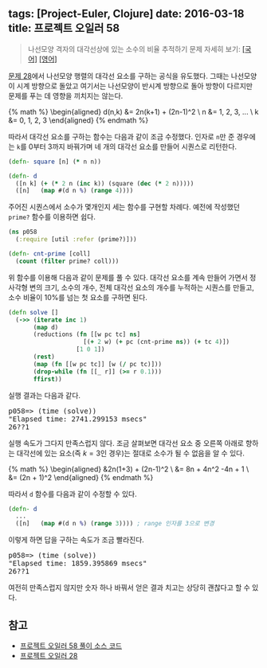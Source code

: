 tags: [Project-Euler, Clojure]
date: 2016-03-18
title: 프로젝트 오일러 58
---
> 나선모양 격자의 대각선상에 있는 소수의 비율 추적하기
> 문제 자세히 보기: [[국어]](http://euler.synap.co.kr/prob_detail.php?id=58) [[영어]](https://projecteuler.net/problem=58)

[문제 28](/2015/project-euler-028/)에서 나선모양 행렬의 대각선 요소를 구하는 공식을 유도했다. 그때는 나선모양이 시계 방향으로 돌았고 여기서는 나선모양이 반시계 방향으로 돌아 방향이 다르지만 문제를 푸는 데 영향을 끼치지는 않는다.
<!--more-->

{% math %}
\begin{aligned}
d(n,k) &= 2n(k+1) + (2n-1)^2 \\
n &= 1, 2, 3, ... \\
k &= 0, 1, 2, 3
\end{aligned}
{% endmath %}

따라서 대각선 요소를 구하는 함수는 다음과 같이 조금 수정했다. 인자로 `n`만 준 경우에는 `k`를 0부터 3까지 바꿔가며 네 개의 대각선 요소를 만들어 시퀀스로 리턴한다.

```clojure
(defn- square [n] (* n n))

(defn- d
  ([n k] (+ (* 2 n (inc k)) (square (dec (* 2 n)))))
  ([n]   (map #(d n %) (range 4))))
```

주어진 시퀀스에서 소수가 몇개인지 세는 함수를 구현할 차례다. 예전에 작성했던 `prime?` 함수를 이용하면 쉽다.

```clojure
(ns p058
  (:require [util :refer (prime?)]))

(defn- cnt-prime [coll]
  (count (filter prime? coll)))
```

위 함수를 이용해 다음과 같이 문제를 풀 수 있다. 대각선 요소를 계속 만들어 가면서 정사각형 변의 크기, 소수의 개수, 전체 대각선 요소의 개수를 누적하는 시퀀스를 만들고, 소수 비율이 10%를 넘는 첫 요소를 구하면 된다.

```clojure
(defn solve []
  (->> (iterate inc 1)
       (map d)
       (reductions (fn [[w pc tc] ns]
                     [(+ 2 w) (+ pc (cnt-prime ns)) (+ tc 4)])
                   [1 0 1])
       (rest)
       (map (fn [[w pc tc]] [w (/ pc tc)]))
       (drop-while (fn [[_ r]] (>= r 0.1)))
       ffirst))
```

실행 결과는 다음과 같다.

<pre class="console">
p058=> (time (solve))
"Elapsed time: 2741.299153 msecs"
26??1
</pre>

실행 속도가 그다지 만족스럽지 않다. 조금 살펴보면 대각선 요소 중 오른쪽 아래로 향하는 대각선에 있는 요소(즉 $k=3$인 경우)는 절대로 소수가 될 수 없음을 알 수 있다.

{% math %}
\begin{aligned}
&2n(1+3) + (2n-1)^2 \\
&= 8n + 4n^2 -4n + 1 \\
&= (2n + 1)^2
\end{aligned}
{% endmath %}

따라서 `d` 함수를 다음과 같이 수정할 수 있다.

```clojure
(defn- d
  ...
  ([n]   (map #(d n %) (range 3)))) ; range 인자를 3으로 변경
```

이렇게 하면 답을 구하는 속도가 조금 빨라진다.

<pre class="console">
p058=> (time (solve))
"Elapsed time: 1859.395869 msecs"
26??1
</pre>

여전히 만족스럽지 않지만 숫자 하나 바꿔서 얻은 결과 치고는 상당히 괜찮다고 할 수 있다.

## 참고
* [프로젝트 오일러 58 풀이 소스 코드](https://github.com/ntalbs/euler/blob/master/src/p058.clj)
* [프로젝트 오일러 28](/2015/project-euler-028/)
